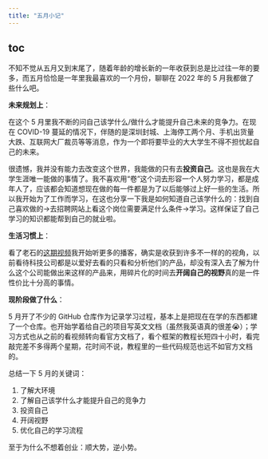 ```yaml
---
title: "五月小记"
---
```


## toc



不知不觉从五月又到末尾了，随着年龄的增长新的一年收获到总是比过往一年的要多，而五月恰恰是一年里我最喜欢的一个月份，聊聊在 2022 年的 5 月我都做了些什么吧。

**未来规划上**：

在这个 5 月里我不断的问自己该学什么/做什么才能提升自己未来的竞争力。在现在 COVID-19 蔓延的情况下，伴随的是深圳封城、上海停工两个月、手机出货量大跌、互联网大厂裁员等等消息，作为一个即将要毕业的大大学生不得不担忧起自己的未来。

很遗憾，我并没有能力去改变这个世界，我能做的只有去**投资自己**。这也是我在大学生涯唯一能做的事情了。我不喜欢用“卷”这个词去形容一个人努力学习，都是成年人了，应该都会知道想现在做的每一件都是为了以后能够过上好一些的生活。所以我开始为了工作而学习，在这也分享一下我是如何知道自己该学什么的：找到自己喜欢做的->去招聘网站上看这个岗位需要满足什么条件->学习。这样保证了自己学习的知识都能帮到自己的就业啦。

**生活习惯上**：

看了老石的[这期视频](https://www.bilibili.com/video/BV15u411m7LU?spm_id_from=333.999.0.0)我开始听更多的播客，确实是收获到许多不一样的的视角，以前看待科技公司都是以爱好去看的只看和分析他们的产品，却没有深入去了解为什么这个公司能做出来这样的产品来，用碎片化的时间去**开阔自己的视野**真的是一件性价比十分高的事情。

**现阶段做了什么**：

5 月开了不少的 GitHub 仓库作为记录学习过程，基本上是把现在在学的东西都建了一个仓库。也开始学着给自己的项目写英文文档（虽然我英语真的很差😭）；学习方式也从之前的看视频转向看官方文档了，看个框架的教程长短四十小时，看完敲完差不多得两个星期，花时间不说，教程里的一些代码规范也远不如官方文档的。

总结一下 5 月的关键词：

1. 了解大环境
2. 了解自己该学什么才能提升自己的竞争力
3. 投资自己
4. 开阔视野
5. 优化自己的学习流程

至于为什么不想着创业：顺大势，逆小势。

